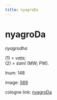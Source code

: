 ```yaml
---
title: nyagroDa
---
```


# nyagroDa

<i>nyagrodha</i>  <div n="P" />(1) = <i>vaṭa;</i> <div n="P" />(2) = <i>śamī</i> (MW; PW).

lnum: 148

image: [569](https://www.sanskrit-lexicon.uni-koeln.de/scans/csl-apidev/servepdf.php?dict=snp&page=569)

cologne link: [nyagroDa](https://sanskrit-lexicon.uni-koeln.de/scans/csl-apidev/getword.php?dict=snp&key=nyagroDa)

